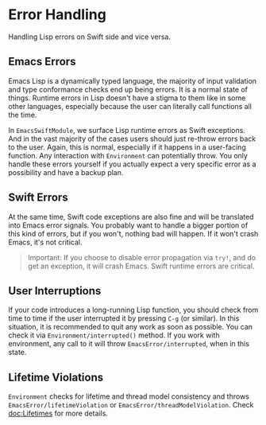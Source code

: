 # Error Handling

Handling Lisp errors on Swift side and vice versa.

## Emacs Errors

Emacs Lisp is a dynamically typed language, the majority of input validation and type conformance checks end up being errors. It is a normal state of things. Runtime errors in Lisp doesn't have a stigma to them like in some other languages, especially because the user can literally call functions all the time.

In `EmacsSwiftModule`, we surface Lisp runtime errors as Swift exceptions. And in the vast majority of the cases users should just re-throw errors back to the user. Again, this is normal, especially if it happens in a user-facing function. Any interaction with ``Environment`` can potentially throw. You only handle these errors yourself if you actually expect a very specific error as a possibility and have a backup plan.

## Swift Errors

At the same time, Swift code exceptions are also fine and will be translated into Emacs error signals. You probably want to handle a bigger portion of this kind of errors, but if you won't, nothing bad will happen. If it won't crash Emacs, it's not critical.

> Important: If you choose to disable error propagation via `try!`, and do get an exception, it will crash Emacs. Swift runtime errors are critical.

## User Interruptions

If your code introduces a long-running Lisp function, you should check from time to time if the user interrupted it by pressing `C-g` (or similar). In this situation, it is recommended to quit any work as soon as possible. You can check it via ``Environment/interrupted()`` method. If you work with environment, any call to it will throw ``EmacsError/interrupted``, when in this state.

## Lifetime Violations

``Environment`` checks for lifetime and thread model consistency and throws ``EmacsError/lifetimeViolation`` or ``EmacsError/threadModelViolation``. Check <doc:Lifetimes> for more details.
